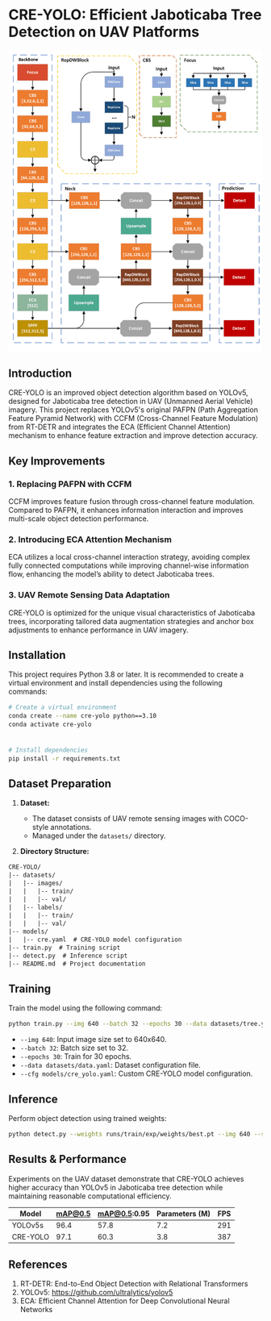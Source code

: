 
# CRE-YOLO: Efficient Jaboticaba Tree Detection on UAV Platforms
![image](https://github.com/Bigyu-777/CRE-YOLO/blob/master/CRE-YOLO.png)
## Introduction
CRE-YOLO is an improved object detection algorithm based on YOLOv5, designed for Jaboticaba tree detection in UAV (Unmanned Aerial Vehicle) imagery. This project replaces YOLOv5's original PAFPN (Path Aggregation Feature Pyramid Network) with CCFM (Cross-Channel Feature Modulation) from RT-DETR and integrates the ECA (Efficient Channel Attention) mechanism to enhance feature extraction and improve detection accuracy.

## Key Improvements
### 1. Replacing PAFPN with CCFM
CCFM improves feature fusion through cross-channel feature modulation. Compared to PAFPN, it enhances information interaction and improves multi-scale object detection performance.

### 2. Introducing ECA Attention Mechanism
ECA utilizes a local cross-channel interaction strategy, avoiding complex fully connected computations while improving channel-wise information flow, enhancing the model’s ability to detect Jaboticaba trees.

### 3. UAV Remote Sensing Data Adaptation
CRE-YOLO is optimized for the unique visual characteristics of Jaboticaba trees, incorporating tailored data augmentation strategies and anchor box adjustments to enhance performance in UAV imagery.

## Installation
This project requires Python 3.8 or later. It is recommended to create a virtual environment and install dependencies using the following commands:
```bash
# Create a virtual environment
conda create --name cre-yolo python==3.10
conda activate cre-yolo


# Install dependencies
pip install -r requirements.txt
```

## Dataset Preparation
1. **Dataset:**
   - The dataset consists of UAV remote sensing images with COCO-style annotations.
   - Managed under the `datasets/` directory.

2. **Directory Structure:**
```shell
CRE-YOLO/
|-- datasets/
|   |-- images/
|   |   |-- train/
|   |   |-- val/
|   |-- labels/
|   |   |-- train/
|   |   |-- val/
|-- models/
|   |-- cre.yaml  # CRE-YOLO model configuration
|-- train.py  # Training script
|-- detect.py  # Inference script
|-- README.md  # Project documentation
```

## Training
Train the model using the following command:
```bash
python train.py --img 640 --batch 32 --epochs 30 --data datasets/tree.yaml --cfg models/CRE.yaml 
```
- `--img 640`: Input image size set to 640x640.
- `--batch 32`: Batch size set to 32.
- `--epochs 30`: Train for 30 epochs.
- `--data datasets/data.yaml`: Dataset configuration file.
- `--cfg models/cre_yolo.yaml`: Custom CRE-YOLO model configuration.

## Inference
Perform object detection using trained weights:
```bash
python detect.py --weights runs/train/exp/weights/best.pt --img 640 --source datasets/images/test/
```

## Results & Performance
Experiments on the UAV dataset demonstrate that CRE-YOLO achieves higher accuracy than YOLOv5 in Jaboticaba tree detection while maintaining reasonable computational efficiency.

| Model | mAP@0.5 | mAP@0.5:0.95 | Parameters (M) | FPS |
|------|--------|-------------|------------|------------|
| YOLOv5s | 96.4 | 57.8 | 7.2 | 291 |
| CRE-YOLO | 97.1 | 60.3 | 3.8 | 387 |

## References
1. RT-DETR: End-to-End Object Detection with Relational Transformers
2. YOLOv5: https://github.com/ultralytics/yolov5
3. ECA: Efficient Channel Attention for Deep Convolutional Neural Networks


